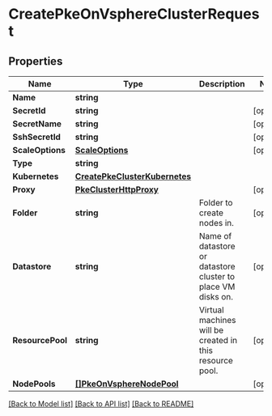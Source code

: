 # CreatePkeOnVsphereClusterRequest

## Properties

Name | Type | Description | Notes
------------ | ------------- | ------------- | -------------
**Name** | **string** |  | 
**SecretId** | **string** |  | [optional] 
**SecretName** | **string** |  | [optional] 
**SshSecretId** | **string** |  | [optional] 
**ScaleOptions** | [**ScaleOptions**](ScaleOptions.md) |  | [optional] 
**Type** | **string** |  | 
**Kubernetes** | [**CreatePkeClusterKubernetes**](CreatePKEClusterKubernetes.md) |  | 
**Proxy** | [**PkeClusterHttpProxy**](PKEClusterHTTPProxy.md) |  | [optional] 
**Folder** | **string** | Folder to create nodes in. | [optional] 
**Datastore** | **string** | Name of datastore or datastore cluster to place VM disks on. | [optional] 
**ResourcePool** | **string** | Virtual machines will be created in this resource pool. | [optional] 
**NodePools** | [**[]PkeOnVsphereNodePool**](PKEOnVsphereNodePool.md) |  | [optional] 

[[Back to Model list]](../README.md#documentation-for-models) [[Back to API list]](../README.md#documentation-for-api-endpoints) [[Back to README]](../README.md)


